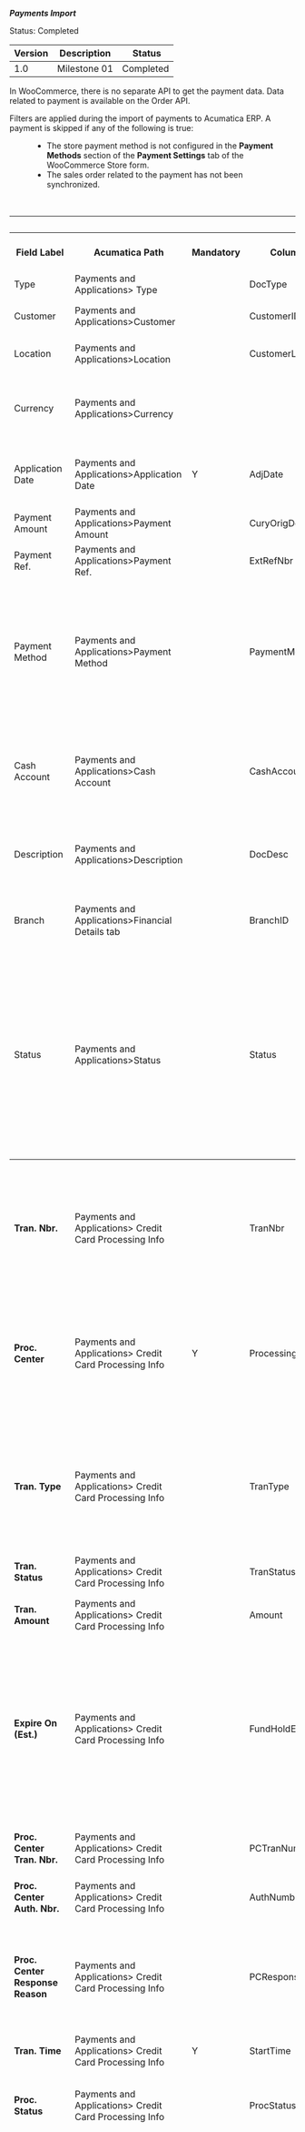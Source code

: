 ***Payments Import***
<p>Status: Completed</p>
<table>
<thead>
<tr>
<th>
<div class="tablesorter-header-inner">
<div class="tablesorter-header-inner">
<div class="tablesorter-header-inner">
<div class="tablesorter-header-inner">Version</div></div></div></div></th>
<th>
<div class="tablesorter-header-inner">
<div class="tablesorter-header-inner">
<div class="tablesorter-header-inner">
<div class="tablesorter-header-inner">Description</div></div></div></div></th>
<th colspan="1">
<div class="tablesorter-header-inner">
<div class="tablesorter-header-inner">
<div class="tablesorter-header-inner">
<div class="tablesorter-header-inner">&nbsp;Status</div></div></div></div></th></tr></thead>
<tbody>
<tr>
<td>1.0</td>
<td>Milestone 01</td>
<td colspan="1">Completed</td></tr></tbody></table>
<p>In WooCommerce, there is no separate API to get the payment data. Data related to payment is available on the Order API.</p>
<p>Filters are applied during the import of payments to Acumatica ERP. A payment is skipped if any of the following is true:</p>
<ul class="wikibulletlist" style="margin-left: 3.0em;">
<li class="wikibullet">The store payment method is not configured in the&nbsp;<strong>Payment Methods</strong>&nbsp;section of the&nbsp;<strong>Payment Settings</strong>&nbsp;tab of the WooCommerce Store form.</li>
<li class="wikibullet">The sales order related to the payment has not been synchronized.</li></ul>
<p>&nbsp;</p>
<table>
<thead>
<tr>
<th colspan="8">Acumatica (Target)</th>
<th colspan="3">WooCommerce (Source)</th></tr></thead>
<tbody>
<tr>
<th>Field Label</th>
<th>Acumatica Path</th>
<th>Mandatory</th>
<th>Column Name</th>
<th>Data Access Class</th>
<th>Table</th>
<th>Framework</th>
<th>Comment</th>
<th>Field Name</th>
<th>Value Example</th>
<th>Description</th></tr>
<tr>
<td>Type</td>
<td>Payments and Applications&gt; Type</td>
<td>&nbsp;</td>
<td>DocType</td>
<td>ARPayment</td>
<td>ARPayment</td>
<td>Payments-&gt; Type</td>
<td><span style="color: rgb(0,0,0);">Default:&nbsp;</span><em>Prepayment</em></td>
<td>N/A</td>
<td>&nbsp;</td>
<td>&nbsp;</td></tr>
<tr>
<td colspan="1">Customer</td>
<td colspan="1"><span>Payments and Applications&gt;Customer</span></td>
<td colspan="1">&nbsp;</td>
<td colspan="1">CustomerID</td>
<td colspan="1">ARPayment</td>
<td colspan="1">ARPayment</td>
<td colspan="1"><span>Payments-&gt; CustomerID</span></td>
<td colspan="1"><span style="color: rgb(0,0,0);">The customer ID is the same as the customer ID on the related sales order.</span></td>
<td colspan="1">&nbsp;</td>
<td colspan="1">&nbsp;</td>
<td colspan="1">&nbsp;</td></tr>
<tr>
<td colspan="1">Location</td>
<td colspan="1"><span>Payments and Applications&gt;Location</span></td>
<td colspan="1">&nbsp;</td>
<td colspan="1">CustomerLocationID</td>
<td colspan="1"><span>ARPayment</span></td>
<td colspan="1">ARPayment</td>
<td colspan="1"><span>Payments-&gt; </span><span>CustomerLocationID</span></td>
<td colspan="1"><span style="color: rgb(0,0,0);">The location is the same as the location on the related order.</span></td>
<td colspan="1">&nbsp;</td>
<td colspan="1">&nbsp;</td>
<td colspan="1">&nbsp;</td></tr>
<tr>
<td colspan="1">Currency</td>
<td colspan="1"><span>Payments and Applications&gt;<span>Currency</span></span></td>
<td colspan="1">&nbsp;</td>
<td colspan="1">&nbsp;</td>
<td colspan="1"><span>ARPayment</span></td>
<td colspan="1">ARPayment</td>
<td colspan="1"><span>Payments-&gt; </span>CurrencyID</td>
<td colspan="1">&nbsp;</td>
<td colspan="1"><span>currency</span></td>
<td colspan="1">USD</td>
<td colspan="1"><span>Currency the order was created with, in ISO format.&nbsp;</span></td></tr>
<tr>
<td colspan="1">Application Date</td>
<td colspan="1"><span>Payments and Applications&gt;<span>Application Date</span></span></td>
<td colspan="1">Y</td>
<td colspan="1">AdjDate</td>
<td colspan="1"><span>ARPayment</span></td>
<td colspan="1">ARPayment</td>
<td colspan="1"><span>Payments-&gt; </span>ApplicationDate</td>
<td colspan="1"><span style="color: rgb(0,0,0);">The payment transaction date is used.</span></td>
<td colspan="1"><span>date_paid</span></td>
<td colspan="1">2017-03-22T16:28:08</td>
<td colspan="1"><span>The date the order was paid, in the site's timezone.</span></td></tr>
<tr>
<td colspan="1">Payment Amount</td>
<td colspan="1"><span>Payments and Applications&gt;<span>Payment Amount</span></span></td>
<td colspan="1">&nbsp;</td>
<td colspan="1">CuryOrigDocAmt</td>
<td colspan="1"><span>ARPayment</span></td>
<td colspan="1">ARPayment</td>
<td colspan="1"><span>Payments-&gt; PaymentAmount </span></td>
<td colspan="1"><span style="color: rgb(0,0,0);">The payment transaction amount is used.</span></td>
<td colspan="1">total</td>
<td colspan="1">29.35</td>
<td colspan="1"><span>Grand total.</span></td></tr>
<tr>
<td colspan="1">Payment Ref.</td>
<td colspan="1"><span>Payments and Applications&gt;<span>Payment Ref.</span></span></td>
<td colspan="1">&nbsp;</td>
<td colspan="1">ExtRefNbr</td>
<td colspan="1"><span>ARPayment</span></td>
<td colspan="1">ARPayment</td>
<td colspan="1"><span>Payments-&gt; PaymentRef</span></td>
<td colspan="1"><span style="color: rgb(0,0,0);">If&nbsp;</span><strong>GatewayTransactionId</strong><span style="color: rgb(0,0,0);">&nbsp;is empty,&nbsp;</span><strong>Order_Id</strong><span style="color: rgb(0,0,0);">&nbsp;is used.</span></td>
<td colspan="1"><span style="color: rgb(0,0,0);">transaction_id</span></td>
<td colspan="1">&nbsp;</td>
<td colspan="1"><span>Unique transaction ID.</span></td></tr>
<tr>
<td colspan="1">Payment Method</td>
<td colspan="1"><span>Payments and Applications&gt;<span>Payment Method</span></span></td>
<td colspan="1">&nbsp;</td>
<td colspan="1">PaymentMethodID</td>
<td colspan="1"><span>ARPayment</span></td>
<td colspan="1">ARPayment</td>
<td colspan="1"><span>Payments-&gt; PaymentMethod</span></td>
<td colspan="1">
<p><span style="color: rgb(0,0,0);">The payment method that is mapped to the store&rsquo;s payment method on the&nbsp;</span><strong>Payment Methods</strong><span style="color: rgb(0,0,0);">&nbsp;tab of the&nbsp;WooCommerce Stores</span><span style="color: rgb(0,0,0);">&nbsp;form.</span></p>
<p><span style="color: rgb(0,0,0);">If the Store Payment Method is not available in the order, payment should not be synced to AC.</span></p></td>
<td colspan="1">payment_method_title</td>
<td colspan="1">Direct Bank Transfer</td>
<td colspan="1"><span>Payment method title.</span></td></tr>
<tr>
<td colspan="1">Cash Account</td>
<td colspan="1"><span>Payments and Applications&gt;<span>Cash Account</span></span></td>
<td colspan="1">&nbsp;</td>
<td colspan="1">CashAccountID</td>
<td colspan="1"><span>ARPayment</span></td>
<td colspan="1">ARPayment</td>
<td colspan="1"><span>Payments-&gt; CashAccount</span></td>
<td colspan="1"><span style="color: rgb(0,0,0);">The cash account corresponds to the payment method that is mapped to the store&rsquo;s payment methods used for the purchase and the transaction currency of the sales order.</span></td>
<td colspan="1"><span>N/A</span></td>
<td colspan="1">&nbsp;</td>
<td colspan="1">&nbsp;</td></tr>
<tr>
<td colspan="1">Description</td>
<td colspan="1"><span>Payments and Applications&gt;<span>Description</span></span></td>
<td colspan="1">&nbsp;</td>
<td colspan="1">DocDesc</td>
<td colspan="1"><span>ARPayment</span></td>
<td colspan="1">ARPayment</td>
<td colspan="1"><span>Payments-&gt; Description</span></td>
<td colspan="1"><span style="color: rgb(0,0,0);">Default:&nbsp;</span><em>WooCommerce; Payment Method: &lt;the <span>payment_method_title </span>used for purchase&gt;; Order: &lt;id (order)&gt;; Payment ID<span style="color: rgb(0,0,0);">: &lt;transaction_id&gt;</span></em></td>
<td colspan="1"><span>N/A</span></td>
<td colspan="1">&nbsp;</td>
<td colspan="1">&nbsp;</td></tr>
<tr>
<td colspan="1">Branch</td>
<td colspan="1"><span>Payments and Applications&gt;Financial Details tab</span></td>
<td colspan="1">&nbsp;</td>
<td colspan="1">BranchID</td>
<td colspan="1"><span>ARPayment</span></td>
<td colspan="1">ARPayment</td>
<td colspan="1"><span>Payments-&gt; BranchID</span></td>
<td colspan="1"><span style="color: rgb(0,0,0);">The branch specified in the&nbsp;</span><strong>General</strong><span style="color: rgb(0,0,0);">&nbsp;section on the&nbsp;</span><strong>Order Settings</strong><span style="color: rgb(0,0,0);">&nbsp;tab of the&nbsp;<span style="color: rgb(0,0,0);">WooCommerce Stores</span></span><span style="color: rgb(0,0,0);">&nbsp;form.</span></td>
<td colspan="1"><span>N/A</span></td>
<td colspan="1">&nbsp;</td>
<td colspan="1">&nbsp;</td></tr>
<tr>
<td colspan="1">Status</td>
<td colspan="1"><span>Payments and Applications&gt;Status</span></td>
<td colspan="1">&nbsp;</td>
<td colspan="1">Status</td>
<td colspan="1"><span>ARPayment</span></td>
<td colspan="1">ARPayment</td>
<td colspan="1"><span>Payments-&gt; Status</span></td>
<td colspan="1"><span style="color: rgb(0,0,0);">The status depends on the state of the&nbsp;</span><strong>Release Payment</strong><span style="color: rgb(0,0,0);">&nbsp;check box in the row of the payment method in the&nbsp;</span><strong>Base Currency Payment Methods</strong><span style="color: rgb(0,0,0);">&nbsp;table on the&nbsp;</span><strong>Payment Methods</strong><span style="color: rgb(0,0,0);">&nbsp;tab of the&nbsp;<span style="color: rgb(0,0,0);">WooCommerce Stores</span></span><span style="color: rgb(0,0,0);">&nbsp;form. If the check box is selected, the status is&nbsp;</span><em>Open</em><span style="color: rgb(0,0,0);">&nbsp;(meaning that the payment is released). If the check box is cleared, the status is&nbsp;</span><em>Balanced</em><span style="color: rgb(0,0,0);">&nbsp;(indicating that the payment is not released).</span></td>
<td colspan="1"><span>N/A</span></td>
<td colspan="1">&nbsp;</td>
<td colspan="1">&nbsp;</td></tr>
<tr>
<th colspan="11">Credit Card Processing Info</th></tr>
<tr>
<td colspan="1"><strong>Tran. Nbr.</strong></td>
<td colspan="1"><span>Payments and Applications&gt; Credit Card Processing Info</span></td>
<td colspan="1">&nbsp;</td>
<td colspan="1">TranNbr</td>
<td colspan="1">&nbsp;</td>
<td colspan="1">&nbsp;</td>
<td colspan="1">&nbsp;</td>
<td colspan="1"><span style="color: rgb(0,0,0);">The number assigned by Acumatica ERP to identify a record about a transaction operation, which is added, for example, when you click&nbsp;</span><strong>Capture</strong><span style="color: rgb(0,0,0);">&nbsp;on the form toolbar or click the&nbsp;</span><strong>Authorize</strong><span style="color: rgb(0,0,0);">&nbsp;action.</span></td>
<td colspan="1"><span>N/A</span></td>
<td colspan="1">&nbsp;</td>
<td colspan="1">&nbsp;</td></tr>
<tr>
<td colspan="1"><strong>Proc. Center</strong></td>
<td colspan="1"><span>Payments and Applications&gt; Credit Card Processing Info</span></td>
<td colspan="1">Y</td>
<td colspan="1">ProcessingCenterID</td>
<td colspan="1">&nbsp;</td>
<td colspan="1">&nbsp;</td>
<td colspan="1">&nbsp;</td>
<td colspan="1">
<p><span style="color: rgb(0,0,0);">The processing center that processed the transaction operation.</span></p>
<p>The value should be fetched from the WooCommerce Stores screen&gt;Payment tab&gt;Payment Method Mapping table&gt; Proc. Center column mapped.</p></td>
<td colspan="1"><span>N/A</span></td>
<td colspan="1">&nbsp;</td>
<td colspan="1">&nbsp;</td></tr>
<tr>
<td colspan="1"><strong>Tran. Type</strong></td>
<td colspan="1"><span>Payments and Applications&gt; Credit Card Processing Info</span></td>
<td colspan="1">&nbsp;</td>
<td colspan="1">TranType</td>
<td colspan="1">&nbsp;</td>
<td colspan="1">&nbsp;</td>
<td colspan="1">&nbsp;</td>
<td colspan="1">
<p><span>When using <a href="http://Authorized.net">Authorized.net</a> (Skyverge) plugin following WC Order API tags are used to identify the Transaction Type,</span></p>
<p>Refer below mapping to identify logic related to transactions types.</p></td>
<td colspan="1">
<p>&quot;_wc_authorize_net_cim_credit_card_charge_captured&quot;,&quot;value&quot;</p>
<p>or</p>
<p>&quot;_wc_authorize_net_cim_credit_card_capture_trans_id&quot;</p></td>
<td colspan="1">&nbsp;</td>
<td colspan="1">&nbsp;</td></tr>
<tr>
<td colspan="1"><strong>Tran. Status</strong></td>
<td colspan="1"><span>Payments and Applications&gt; Credit Card Processing Info</span></td>
<td colspan="1">&nbsp;</td>
<td colspan="1">TranStatus</td>
<td colspan="1">&nbsp;</td>
<td colspan="1">&nbsp;</td>
<td colspan="1">&nbsp;</td>
<td colspan="1"><span style="color: rgb(0,0,0);">Since Order API sends the status of the approved transaction, it should use the &quot;Approved&quot; status </span></td>
<td colspan="1"><span>N/A</span></td>
<td colspan="1">&nbsp;</td>
<td colspan="1">&nbsp;</td></tr>
<tr>
<td colspan="1"><strong>Tran. Amount</strong></td>
<td colspan="1"><span>Payments and Applications&gt; Credit Card Processing Info</span></td>
<td colspan="1">&nbsp;</td>
<td colspan="1">Amount</td>
<td colspan="1">&nbsp;</td>
<td colspan="1">&nbsp;</td>
<td colspan="1">&nbsp;</td>
<td colspan="1"><span style="color: rgb(0,0,0);">The amount of the transaction.</span></td>
<td colspan="1"><span>total</span></td>
<td colspan="1">&nbsp;</td>
<td colspan="1">&nbsp;</td></tr>
<tr>
<td colspan="1"><strong>Expire On (Est.)</strong></td>
<td colspan="1"><span>Payments and Applications&gt; Credit Card Processing Info</span></td>
<td colspan="1">&nbsp;</td>
<td colspan="1">FundHoldExpDate</td>
<td colspan="1">&nbsp;</td>
<td colspan="1">&nbsp;</td>
<td colspan="1">&nbsp;</td>
<td colspan="1">
<p><span style="color: rgb(0,0,0);">The estimated date on which the funds hold of active pre-authorization of the external transaction will expire.</span><br /><span style="color: rgb(0,0,0);">This column appears on the form if the transaction has the&nbsp;</span><em>Authorize Only</em><span style="color: rgb(0,0,0);">&nbsp;type specified in the&nbsp;</span><strong>Tran. Type</strong><span style="color: rgb(0,0,0);">&nbsp;column of the current tab.</span></p>
<p><span style="color: rgb(0,0,0);">This value not available in the WC Order API, therefore, not considered.</span></p></td>
<td colspan="1"><span>N/A</span></td>
<td colspan="1">&nbsp;</td>
<td colspan="1">&nbsp;</td></tr>
<tr>
<td colspan="1"><strong>Proc. Center Tran. Nbr.</strong></td>
<td colspan="1"><span>Payments and Applications&gt; Credit Card Processing Info</span></td>
<td colspan="1">&nbsp;</td>
<td colspan="1">PCTranNumber</td>
<td colspan="1">&nbsp;</td>
<td colspan="1">&nbsp;</td>
<td colspan="1">&nbsp;</td>
<td colspan="1"><span style="color: rgb(0,0,0);">The number assigned by the processing center to uniquely identify a transaction.</span></td>
<td colspan="1">&quot;transaction_id&quot;</td>
<td colspan="1">&nbsp;</td>
<td colspan="1">&nbsp;</td></tr>
<tr>
<td colspan="1"><strong>Proc. Center Auth. Nbr.</strong></td>
<td colspan="1"><span>Payments and Applications&gt; Credit Card Processing Info</span></td>
<td colspan="1">&nbsp;</td>
<td colspan="1">AuthNumber</td>
<td colspan="1">&nbsp;</td>
<td colspan="1">&nbsp;</td>
<td colspan="1">&nbsp;</td>
<td colspan="1"><span style="color: rgb(0,0,0);">The authorization number returned for the transaction by the processing center.</span></td>
<td colspan="1"><span>N/A</span></td>
<td colspan="1">&nbsp;</td>
<td colspan="1">&nbsp;</td></tr>
<tr>
<td colspan="1"><strong>Proc. Center Response Reason</strong></td>
<td colspan="1"><span>Payments and Applications&gt; Credit Card Processing Info</span></td>
<td colspan="1">&nbsp;</td>
<td colspan="1">PCResponseReasonText</td>
<td colspan="1">&nbsp;</td>
<td colspan="1">&nbsp;</td>
<td colspan="1">&nbsp;</td>
<td colspan="1">
<p><span style="color: rgb(0,0,0);">The response received for the transaction operation from the processing center.</span></p>
<p><span style="color: rgb(0,0,0);">Value &quot;Imported External Transaction&quot; should be used.</span></p></td>
<td colspan="1"><span>N/A</span></td>
<td colspan="1">&nbsp;</td>
<td colspan="1">&nbsp;</td></tr>
<tr>
<td colspan="1"><strong>Tran. Time</strong></td>
<td colspan="1"><span>Payments and Applications&gt; Credit Card Processing Info</span></td>
<td colspan="1">Y</td>
<td colspan="1">StartTime</td>
<td colspan="1">&nbsp;</td>
<td colspan="1">&nbsp;</td>
<td colspan="1">&nbsp;</td>
<td colspan="1"><span style="color: rgb(0,0,0);">The time when the transaction operation was performed.</span></td>
<td colspan="1">&quot;date_paid&quot;</td>
<td colspan="1">&nbsp;</td>
<td colspan="1">&nbsp;</td></tr>
<tr>
<td colspan="1"><strong>Proc. Status</strong></td>
<td colspan="1"><span>Payments and Applications&gt; Credit Card Processing Info</span></td>
<td colspan="1">&nbsp;</td>
<td colspan="1">ProcStatus</td>
<td colspan="1">&nbsp;</td>
<td colspan="1">&nbsp;</td>
<td colspan="1">&nbsp;</td>
<td colspan="1"><span style="color: rgb(0,0,0);">The status of the processing of the transaction operation, such as&nbsp;</span><em>Open</em><span style="color: rgb(0,0,0);">,&nbsp;</span><em>Completed</em><span style="color: rgb(0,0,0);">, or&nbsp;</span><em>Error</em><span style="color: rgb(0,0,0);">. In this case, it should be <em>Completed.</em></span></td>
<td colspan="1"><span>N/A</span></td>
<td colspan="1">&nbsp;</td>
<td colspan="1">&nbsp;</td></tr>
<tr>
<td colspan="1"><strong>CVV Verification <strong>(<span style="color: rgb(32,33,36);">Card Verification Value)</span></strong></strong></td>
<td colspan="1"><span>Payments and Applications&gt; Credit Card Processing Info</span></td>
<td colspan="1">&nbsp;</td>
<td colspan="1">CVVVerificationStatus</td>
<td colspan="1">&nbsp;</td>
<td colspan="1">&nbsp;</td>
<td colspan="1">&nbsp;</td>
<td colspan="1">Following status is used when processing the CC transaction for the first time,<br />
<ul class="wikibulletlist" style="margin-left: 3.0em;">
<li class="wikibullet"><em>Required but Not Verified</em>: CVV verification was used, but the CVV code could not be verified.</li></ul>
<p class="wikibullet">After the first time, the following status is used,</p>
<ul class="wikibulletlist" style="margin-left: 3.0em;">
<li class="wikibullet"><em>Skipped Due to Prior Verification</em>: The CVV code had been verified previously and was skipped for the current operation.</li></ul></td>
<td colspan="1"><span>N/A</span></td>
<td colspan="1">&nbsp;</td>
<td colspan="1">&nbsp;</td></tr></tbody></table>
<h2>CC Transaction Type Identification Logic</h2>
<table>
<tbody>
<tr>
<th colspan="1">Payment Status</th>
<th>Processing Status</th>
<th>CC Transaction Type</th>
<th colspan="6">Description</th>
<th>Logic</th></tr>
<tr>
<td colspan="1">Pending Processing</td>
<td>Pre-Authorized</td>
<td>Authorize Only</td>
<td colspan="6">The payment was authorized when the order was placed but has not yet been captured.</td>
<td>&quot;key&quot;: &quot;_wc_authorize_net_cim_credit_card_charge_captured&quot;,&quot;value&quot;: &quot;<strong>no</strong>&quot;</td></tr>
<tr>
<td rowspan="2">Balanced</td>
<td rowspan="2">Captured</td>
<td>Authorize and Capture</td>
<td colspan="6">The payment was captured when the order was placed</td>
<td>&quot;key&quot;: &quot;_wc_authorize_net_cim_credit_card_charge_captured&quot;,<br /> &quot;value&quot;: &quot;<strong>yes</strong>&quot;<br /> And following tag is not avaible in Order API, &quot;_wc_authorize_net_cim_credit_card_capture_trans_id&quot;,</td></tr>
<tr>
<td>Capture Authorized</td>
<td colspan="6">The payment was authorized when the order was placed, and then the funds were captured in the control panel of the store.</td>
<td>&quot;key&quot;: &quot;_wc_authorize_net_cim_credit_card_charge_captured&quot;,<br /> &quot;value&quot;: &quot;<strong>yes</strong>&quot;<br /> <br /> &quot;key&quot;: &quot;_wc_authorize_net_cim_credit_card_capture_trans_id&quot;,<br /> &quot;value&quot;: &quot;<strong>60168297151</strong>&quot; (This tag is only available for Capture Authorised trans types only)</td></tr></tbody></table>
